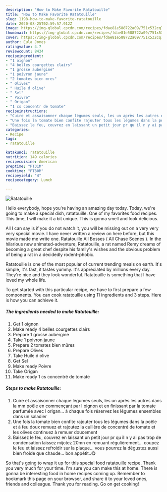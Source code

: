 ```yaml
---
description: "How to Make Favorite Ratatouille"
title: "How to Make Favorite Ratatouille"
slug: 1198-how-to-make-favorite-ratatouille
date: 2020-08-25T02:59:57.912Z
image: https://img-global.cpcdn.com/recipes/fdae81e588722a09/751x532cq70/ratatouille-photo-principale-de-la-recette.jpg
thumbnail: https://img-global.cpcdn.com/recipes/fdae81e588722a09/751x532cq70/ratatouille-photo-principale-de-la-recette.jpg
cover: https://img-global.cpcdn.com/recipes/fdae81e588722a09/751x532cq70/ratatouille-photo-principale-de-la-recette.jpg
author: Eula Jones
ratingvalue: 4.7
reviewcount: 8434
recipeingredient:
- "1 oignon"
- "4 belles courgettes clairs"
- "1 grosse aubergine"
- "1 poivron jaune"
- "2 tomates bien mres"
- " Olives"
- " Huile d olive"
- " Sel"
- " Poivre"
- " Origan"
- "1 cs concentr de tomate"
recipeinstructions:
- "Cuire et assaisonner chaque légumes seuls, les un après les autres dans la mm poêle en commençant par l oignon et en finissant par la tomate parfumée avec l origan... à chaque fois réservez les légumes ensembles dans un saladier"
- "Une fois la tomate bien confite rajouter tous les légumes dans la poêle et à feu doux remuez et rajoutez la cuillère de concentré de tomate et les olives continuez à remuer doucement"
- "Baissez le feu, couvrez en laissant un petit jour pr qu il n y ai pas trop de condensation laissez mijotez 20mn en remuant régulièrement... coupez le feu et laissez refroidir sur la plaque... vous pourrez la dégustez aussi bien froide que chaude... bon appétit..😋"
categories:
- Recipe
tags:
- ratatouille

katakunci: ratatouille 
nutrition: 149 calories
recipecuisine: American
preptime: "PT31M"
cooktime: "PT30M"
recipeyield: "4"
recipecategory: Lunch

---
```



![Ratatouille](https://img-global.cpcdn.com/recipes/fdae81e588722a09/751x532cq70/ratatouille-photo-principale-de-la-recette.jpg)

Hello everybody, hope you're having an amazing day today. Today, we're going to make a special dish, ratatouille. One of my favorites food recipes. This time, I will make it a bit unique. This is gonna smell and look delicious.

All I can say is if you do not watch it, you will be missing out on a very very very special movie. I have never written a review on here before, but this movie made me write one. Ratatouille All Bosses ( All Chase Scenes ). In the hilarious new animated-adventure, Ratatouille, a rat named Remy dreams of becoming a great chef despite his family&#39;s wishes and the obvious problem of being a rat in a decidedly rodent-phobic.

Ratatouille is one of the most popular of current trending meals on earth. It's simple, it's fast, it tastes yummy. It's appreciated by millions every day. They're nice and they look wonderful. Ratatouille is something that I have loved my whole life.


To get started with this particular recipe, we have to first prepare a few components. You can cook ratatouille using 11 ingredients and 3 steps. Here is how you can achieve it.

<!--inarticleads1-->

##### The ingredients needed to make Ratatouille:

1. Get 1 oignon
1. Make ready 4 belles courgettes clairs
1. Prepare 1 grosse aubergine
1. Take 1 poivron jaune
1. Prepare 2 tomates bien mûres
1. Prepare  Olives
1. Take  Huile d olive
1. Get  Sel
1. Make ready  Poivre
1. Take  Origan
1. Make ready 1 cs concentré de tomate




<!--inarticleads2-->

##### Steps to make Ratatouille:

1. Cuire et assaisonner chaque légumes seuls, les un après les autres dans la mm poêle en commençant par l oignon et en finissant par la tomate parfumée avec l origan... à chaque fois réservez les légumes ensembles dans un saladier
1. Une fois la tomate bien confite rajouter tous les légumes dans la poêle et à feu doux remuez et rajoutez la cuillère de concentré de tomate et les olives continuez à remuer doucement
1. Baissez le feu, couvrez en laissant un petit jour pr qu il n y ai pas trop de condensation laissez mijotez 20mn en remuant régulièrement... coupez le feu et laissez refroidir sur la plaque... vous pourrez la dégustez aussi bien froide que chaude... bon appétit..😋




So that's going to wrap it up for this special food ratatouille recipe. Thank you very much for your time. I'm sure you can make this at home. There is gonna be interesting food in home recipes coming up. Remember to bookmark this page on your browser, and share it to your loved ones, friends and colleague. Thank you for reading. Go on get cooking!
